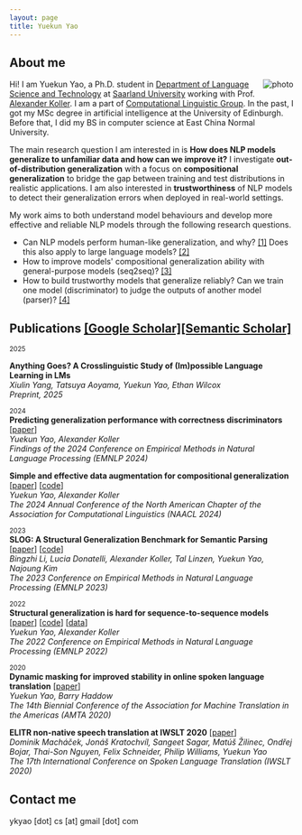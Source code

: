 ```yaml
---
layout: page
title: Yuekun Yao
---
```


## About me

  <img src="/Users/yuekunyao/Saarland/ykyaol7.github.io/static/images/photo.jpg" 
       alt="photo" 
       style="float: right; margin-left: 20px; zoom: 100%;" />

Hi! I am Yuekun Yao, a Ph.D. student in [Department of Language Science and Technology](https://www.uni-saarland.de/en/department/lst.html) at [Saarland University](https://www.uni-saarland.de/en/home.html) working with Prof. [Alexander Koller](https://www.coli.uni-saarland.de/~koller/). I am a part of [Computational Linguistic Group](https://www.coli.uni-saarland.de/groups/AK/). In the past, I got my MSc degree in artificial intelligence at the University of Edinburgh. Before that, I did my BS in computer science at East China Normal University. 

The main research question I am interested in is **How does NLP models generalize to unfamiliar data and how can we improve it?** I investigate **out-of-distribution generalization** with a focus on **compositional generalization** to bridge the gap between training and test distributions in realistic applications. I am also interested in **trustworthiness** of NLP models to detect their generalization errors when deployed in real-world settings. 

My work aims to both understand model behaviours and develop more effective and reliable NLP models through the following research questions.

- Can NLP models perform human-like generalization, and why? [[1]](https://aclanthology.org/2022.emnlp-main.337/) Does this also apply to large language models? [[2]](https://aclanthology.org/2023.emnlp-main.194/)
- How to improve models' compositional generalization ability with general-purpose models (seq2seq)? [[3]](https://arxiv.org/abs/2401.09815)
- How to build trustworthy models that generalize reliably? Can we train one model (discriminator) to judge the outputs of another model (parser)? [[4]](https://arxiv.org/abs/2311.09422)



## Publications [[Google Scholar]](https://scholar.google.com/citations?user=sWCmrQEAAAAJ)[[Semantic Scholar]](https://www.semanticscholar.org/author/Yuekun-Yao/1733485928)

<small>2025</small>

<div style="margin-bottom: 1em;"> <strong>Anything Goes? A Crosslinguistic Study of (Im)possible Language Learning in LMs</strong><br> <em>Xiulin Yang, Tatsuya Aoyama, Yuekun Yao, Ethan Wilcox</em><br> <span style="font-style: italic;">Preprint, 2025</span> </div>
<small>2024</small>

<div style="margin-bottom: 1em;"> <strong>Predicting generalization performance with correctness discriminators</strong> [<a href="https://arxiv.org/abs/2311.09422">paper</a>]<br> <em>Yuekun Yao, Alexander Koller</em><br> <span style="font-style: italic;">Findings of the 2024 Conference on Empirical Methods in Natural Language Processing (EMNLP 2024)</span> </div> <div style="margin-bottom: 1em;"> <strong>Simple and effective data augmentation for compositional generalization</strong> [<a href="https://aclanthology.org/2024.naacl-long.25/">paper</a>] [<a href="https://github.com/coli-saar/data-augmentation-compgen">code</a>]<br> <em>Yuekun Yao, Alexander Koller</em><br> <span style="font-style: italic;">The 2024 Annual Conference of the North American Chapter of the Association for Computational Linguistics (NAACL 2024)</span> </div>
<small>2023</small>

<div style="margin-bottom: 1em;"> <strong>SLOG: A Structural Generalization Benchmark for Semantic Parsing</strong> [<a href="https://aclanthology.org/2023.emnlp-main.194/">paper</a>] [<a href="https://github.com/bingzhilee/SLOG">code</a>]<br> <em>Bingzhi Li, Lucia Donatelli, Alexander Koller, Tal Linzen, Yuekun Yao, Najoung Kim</em><br> <span style="font-style: italic;">The 2023 Conference on Empirical Methods in Natural Language Processing (EMNLP 2023)</span> </div>
<small>2022</small>

<div style="margin-bottom: 1em;"> <strong>Structural generalization is hard for sequence-to-sequence models</strong> [<a href="https://aclanthology.org/2022.emnlp-main.337/">paper</a>] [<a href="https://github.com/coli-saar/Seq2seq-on-COGS">code</a>] [<a href="https://github.com/coli-saar/Syntax-COGS">data</a>]<br> <em>Yuekun Yao, Alexander Koller</em><br> <span style="font-style: italic;">The 2022 Conference on Empirical Methods in Natural Language Processing (EMNLP 2022)</span> </div>
<small>2020</small>

<div style="margin-bottom: 1em;"> <strong>Dynamic masking for improved stability in online spoken language translation</strong> [<a href="https://aclanthology.org/2020.amta-research.12.pdf">paper</a>]<br> <em>Yuekun Yao, Barry Haddow</em><br> <span style="font-style: italic;">The 14th Biennial Conference of the Association for Machine Translation in the Americas (AMTA 2020)</span> </div> <div style="margin-bottom: 1em;"> <strong>ELITR non-native speech translation at IWSLT 2020</strong> [<a href="https://aclanthology.org/2020.iwslt-1.25.pdf">paper</a>]<br> <em>Dominik Macháček, Jonáš Kratochvíl, Sangeet Sagar, Matúš Žilinec, Ondřej Bojar, Thai-Son Nguyen, Felix Schneider, Philip Williams, Yuekun Yao</em><br> <span style="font-style: italic;">The 17th International Conference on Spoken Language Translation (IWSLT 2020)</span> </div>

## Contact me

ykyao [dot] cs [at] gmail [dot] com

